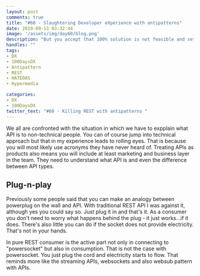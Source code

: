 ```yaml
---
layout: post
comments: true
title: "#60 - Slaughtering Developer eXperience with antipatterns"
date: 2019-09-13 03:32:44
image: '/assets/img/day60/blog.png'
description: "But you accept that 100% solution is not feasible and settle with the 80% solution."
handles: "" 
tags:
- DX 
- 100DaysDX
- Antipattern
- REST
- HATEOAS
- Hypermedia

categories:
- DX
- 100DaysDX
twitter_text: "#60 - Killing REST with antipatterns "
---
```


We all are confronted with the situation in which we have to expplain what API is to non-technical people. You can of course jump into technical approach but that in my experience leads to rolling eyes. That is because you will most likely use acronyms they have never heard of. Treating APIs as products also means you will include at least marketing and business layer in the team. They need to understand what API is and even the difference between API types.  

## Plug-n-play

Previously some people said that you can make an analogy between powerplug on the wall and API. With traditional REST API I was against it, although yes you could say so. Just plug it in and that's it. As a consumer you don't need to worry what happens behind the plug - it just works...if it does. There's also little you can do if the socket does not provide electricity. That's not in your hands. 


In pure REST consumer is the active part not only in connecting to "powersocket" but also in consumption. That is not the case with powersocket. You just plug the cord and electricity starts to flow. That reminds more like the streaming APIs, websockets and also websub pattern with APIs.  